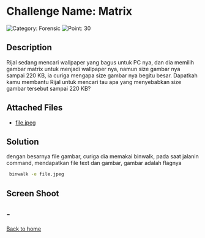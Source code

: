 # Challenge Name: Matrix

![Category: Forensic](https://img.shields.io/badge/Category-Forensic-lightgrey.svg)
![Point: 30](https://img.shields.io/badge/Score-30-brightgreen.svg)

## Description

Rijal sedang mencari wallpaper yang bagus untuk PC nya, dan dia memilih gambar matrix untuk menjadi wallpaper nya, namun size gambar nya sampai 220 KB, ia curiga mengapa size gambar nya begitu besar. Dapatkah kamu membantu Rijal untuk mencari tau apa yang menyebabkan size gambar tersebut sampai 220 KB?

## Attached Files

- [file.jpeg](files/file.jpeg)

## Solution

dengan besarnya file gambar, curiga dia memakai binwalk,
pada saat jalanin command, mendapatkan file text dan gambar, gambar adalah flagnya

```bash
 binwalk -e file.jpeg
```

## Screen Shoot

## \-

[Back to home](/ISCI/)
